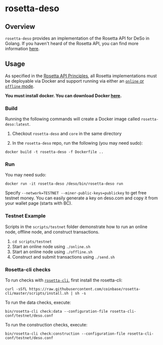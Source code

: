 # rosetta-deso

## Overview

`rosetta-deso` provides an implementation of the Rosetta API for DeSo in Golang.
If you haven't heard of the Rosetta API, you can find more
information [here](https://rosetta-api.org).

## Usage

As specified in the [Rosetta API Principles](https://www.rosetta-api.org/docs/automated_deployment.html),
all Rosetta implementations must be deployable via Docker and support running via either an
[`online` or `offline` mode](https://www.rosetta-api.org/docs/node_deployment.html#multiple-modes).

**You must install docker. You can download Docker [here](https://www.docker.com/get-started).**

### Build

Running the following commands will create a Docker image called `rosetta-deso:latest`.

1. Checkout `rosetta-deso` and `core` in the same directory

2. In the `rosetta-deso` repo, run the following (you may need sudo):

```
docker build -t rosetta-deso -f Dockerfile ..
```

### Run

You may need sudo:

```
docker run -it rosetta-deso /deso/bin/rosetta-deso run
```

Specify `--network=TESTNET --miner-public-keys=publickey` to get free testnet money. You
can easily generate a key on deso.com and copy it from your wallet page (starts with
BC).

### Testnet Example

Scripts in the `scripts/testnet` folder demonstrate how to run an online node, offline node, and construct transactions.

1. `cd scripts/testnet`
1. Start an online node using `./online.sh`
1. Start an online node using `./offline.sh`
2. Construct and submit transactions using `./send.sh`

### Rosetta-cli checks

To run checks with [`rosetta-cli`](https://github.com/coinbase/rosetta-cli), first install the rosetta-cli:

```
curl -sSfL https://raw.githubusercontent.com/coinbase/rosetta-cli/master/scripts/install.sh | sh -s
```
To run the data checks, execute:
```
bin/rosetta-cli check:data --configuration-file rosetta-cli-conf/testnet/deso.conf
```

To run the construction checks, execute:

```
bin/rosetta-cli check:construction --configuration-file rosetta-cli-conf/testnet/deso.conf
```
